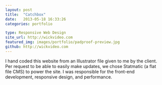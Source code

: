 ```yaml
---
layout: post
title:  "Catchbox"
date:   2013-05-18 16:33:26
categories: portfolio

type: Responsive Web Design
site_url: http://wickvideo.com
featured_img: images/portfolio/padproof-preview.jpg
github: http://wickvideo.com
---
```


I hand coded this website from an Illustrator file given to me by the client. Per request to be able to easily make updates, we chose Statmatic (a flat file CMS) to power the site. I was responsible for the front-end development, responsive design, and performance.